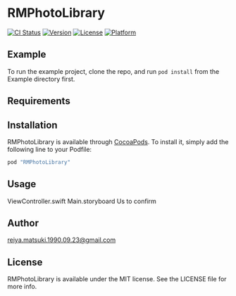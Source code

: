 # RMPhotoLibrary

[![CI Status](http://img.shields.io/travis/reiya.matsuki.1990.09.23@gmail.com/RMPhotoLibrary.svg?style=flat)](https://travis-ci.org/reiya.matsuki.1990.09.23@gmail.com/RMPhotoLibrary)
[![Version](https://img.shields.io/cocoapods/v/RMPhotoLibrary.svg?style=flat)](http://cocoapods.org/pods/RMPhotoLibrary)
[![License](https://img.shields.io/cocoapods/l/RMPhotoLibrary.svg?style=flat)](http://cocoapods.org/pods/RMPhotoLibrary)
[![Platform](https://img.shields.io/cocoapods/p/RMPhotoLibrary.svg?style=flat)](http://cocoapods.org/pods/RMPhotoLibrary)

## Example

To run the example project, clone the repo, and run `pod install` from the Example directory first.

## Requirements

## Installation

RMPhotoLibrary is available through [CocoaPods](http://cocoapods.org). To install
it, simply add the following line to your Podfile:

```ruby
pod "RMPhotoLibrary"
```
## Usage
ViewController.swift
Main.storyboard
Us to confirm

## Author

reiya.matsuki.1990.09.23@gmail.com

## License

RMPhotoLibrary is available under the MIT license. See the LICENSE file for more info.
